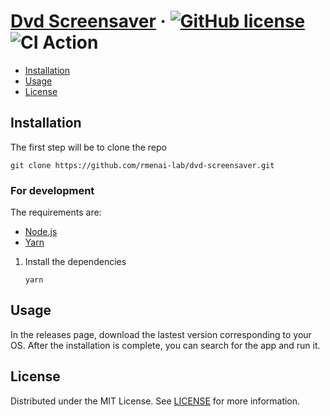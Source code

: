 # [Dvd Screensaver][website] &middot; [![GitHub license]](./LICENSE) ![CI Action]

<!-- Table of Contents -->

- [Installation](#installation)
- [Usage](#usage)
- [License](#license)

## Installation

The first step will be to clone the repo

```shell
git clone https://github.com/rmenai-lab/dvd-screensaver.git
```

### For development

The requirements are:

- [Node.js]
- [Yarn]

1. Install the dependencies
   ```shell
   yarn
   ```

## Usage

In the releases page, download the lastest version corresponding to your OS.
After the installation is complete, you can search for the app and run it.

## License

Distributed under the MIT License. See [LICENSE](./LICENSE) for more information.

<!-- Packages links -->

[eslint]: https://eslint.org
[node.js]: https://nodejs.org/en/
[playwright]: https://playwright.dev
[vitest]: https://vitest.dev
[yarn]: https://yarnpkg.com/

<!-- Repository links -->

[website]: https://github.com/rmenai-lab/dvd-screensaver

<!-- Shields.io links -->

[github license]: https://img.shields.io/badge/license-MIT-blue.svg
[ci action]: https://github.com/rmenai-lab/dvd-screensaver/actions/workflows/ci.yaml/badge.svg
